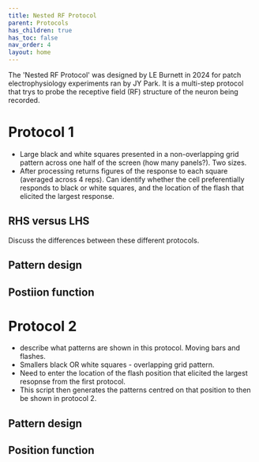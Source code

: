 ```yaml
---
title: Nested RF Protocol
parent: Protocols
has_children: true
has_toc: false
nav_order: 4
layout: home
---
```


The 'Nested RF Protocol' was designed by LE Burnett in 2024 for patch electrophysiology experiments ran by JY Park. It is a multi-step protocol that trys to probe the receptive field (RF) structure of the neuron being recorded. 


# Protocol 1 
- Large black and white squares presented in a non-overlapping grid pattern across one half of the screen (how many panels?). Two sizes. 
- After processing returns figures of the response to each square (averaged across 4 reps). Can identify whether the cell preferentially responds to black or white squares, and the location of the flash that elicited the largest response.

## RHS versus LHS 
Discuss the differences between these different protocols.

## Pattern design

## Postiion function


# Protocol 2
- describe what patterns are shown in this protocol. Moving bars and flashes.
- Smallers black OR white squares - overlapping grid pattern. 
- Need to enter the location of the flash position that elicited the largest resopnse from the first protocol.
- This script then generates the patterns centred on that position to then be shown in protocol 2. 

## Pattern design

## Position function

